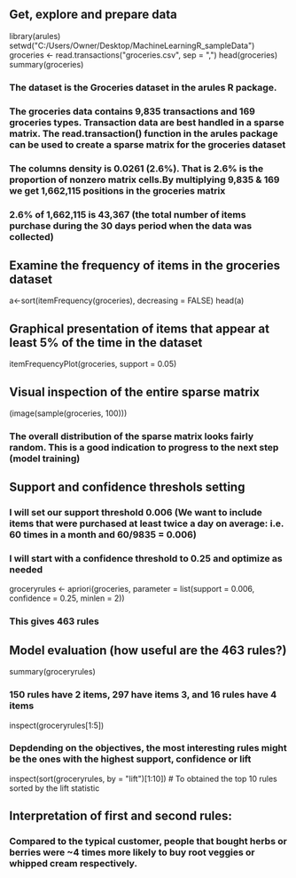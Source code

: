 ## Get, explore and prepare data


library(arules) 
setwd("C:/Users/Owner/Desktop/MachineLearningR_sampleData")
groceries <- read.transactions("groceries.csv", sep = ",")
head(groceries)
summary(groceries)

### The dataset is the Groceries dataset in the arules R package. 
### The groceries data contains 9,835 transactions and 169 groceries types. Transaction data are best handled in a sparse matrix. The read.transaction() function in the arules package can be used to create a sparse matrix for the groceries dataset

### The columns density is 0.0261 (2.6%). That is 2.6% is the proportion of nonzero matrix cells.By multiplying 9,835 & 169 we get 1,662,115  positions in the groceries matrix

### 2.6% of 1,662,115 is 43,367 (the total number of items purchase during the 30 days period when the data was collected)


## Examine the frequency of items in the groceries dataset

a<-sort(itemFrequency(groceries), decreasing = FALSE)
head(a)


## Graphical presentation of items that appear at least 5% of the time in the dataset

itemFrequencyPlot(groceries, support = 0.05)


## Visual inspection of the entire sparse matrix

(image(sample(groceries, 100)))

### The overall distribution of the sparse matrix looks fairly random. This is a good indication to progress to the next step (model training)


## Support and confidence threshols setting

### I will set our support threshold 0.006 (We want to include items that were purchased at least twice a day on average: i.e. 60 times in a month and 60/9835 = 0.006)

### I will start with a confidence threshold to 0.25 and optimize as needed 


groceryrules <- apriori(groceries, parameter = list(support =
0.006, confidence = 0.25, minlen = 2))


### This gives 463 rules 


## Model evaluation (how useful are the 463 rules?)

summary(groceryrules) 


### 150 rules have 2 items, 297 have  items 3, and 16 rules have 4 items


inspect(groceryrules[1:5])


### Depdending on the objectives, the most interesting rules might be the ones with the highest support, confidence or lift


inspect(sort(groceryrules, by = "lift")[1:10]) # To obtained the top 10 rules sorted by the lift statistic


## Interpretation of first and second rules:

### Compared to the typical customer, people that bought herbs or berries were ~4 times more likely to buy root veggies or whipped cream respectively.
